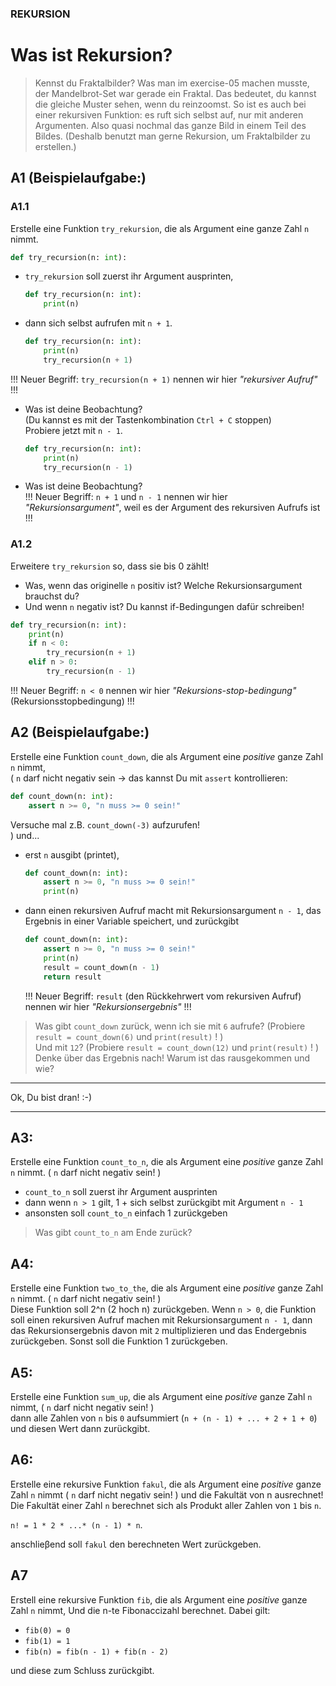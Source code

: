 ### REKURSION 
# Was ist Rekursion?
> Kennst du Fraktalbilder? Was man im exercise-05 machen musste,
> der Mandelbrot-Set war gerade ein Fraktal.
> Das bedeutet, du kannst die gleiche Muster sehen, wenn du reinzoomst.
> So ist es auch bei einer rekursiven Funktion: es ruft sich selbst auf,
> nur mit anderen Argumenten. Also quasi nochmal das ganze Bild
> in einem Teil des Bildes.
> (Deshalb benutzt man gerne Rekursion, um Fraktalbilder zu erstellen.)

## A1 (Beispielaufgabe:)
### A1.1 
Erstelle eine Funktion `try_rekursion`, die als Argument eine ganze Zahl `n` nimmt.
  ```py
  def try_recursion(n: int):
  ```
- `try_rekursion` soll zuerst ihr Argument ausprinten, 
  ```py
  def try_recursion(n: int):
      print(n)
  ```
- dann sich selbst aufrufen mit `n + 1`.
  ```py
  def try_recursion(n: int):
      print(n)
      try_recursion(n + 1)
  ```
!!! Neuer Begriff:  `try_recursion(n + 1)` nennen wir hier _"rekursiver Aufruf"_ !!!

- Was ist deine Beobachtung?  
  (Du kannst es mit der Tastenkombination `Ctrl + C` stoppen)  
  Probiere jetzt mit `n - 1`.
  ```py
  def try_recursion(n: int):
      print(n)
      try_recursion(n - 1)
  ```
- Was ist deine Beobachtung?  
!!! Neuer Begriff:  `n + 1` und `n - 1` nennen wir hier _"Rekursionsargument"_, weil es der Argument des rekursiven Aufrufs ist !!!

### A1.2 
Erweitere `try_rekursion` so, dass sie bis 0 zählt!
- Was, wenn das originelle `n` positiv ist? Welche Rekursionsargument brauchst du?
- Und wenn `n` negativ ist? Du kannst if-Bedingungen dafür schreiben!
```py
def try_recursion(n: int):
    print(n)
    if n < 0:
        try_recursion(n + 1)
    elif n > 0:
        try_recursion(n - 1)
```
!!! Neuer Begriff: `n < 0` nennen wir hier _"Rekursions-stop-bedingung"_ (Rekursionsstopbedingung) !!!



## A2 (Beispielaufgabe:)
Erstelle eine Funktion `count_down`, die als Argument eine *positive* ganze Zahl `n` nimmt,  
( `n` darf nicht negativ sein -> das kannst Du mit `assert` kontrollieren:
```py
def count_down(n: int):
    assert n >= 0, "n muss >= 0 sein!"
```
Versuche mal z.B. `count_down(-3)` aufzurufen!  
) und...
- erst `n` ausgibt (printet),
  ```py
  def count_down(n: int):
      assert n >= 0, "n muss >= 0 sein!"
      print(n)
  ```
- dann einen rekursiven Aufruf macht mit Rekursionsargument `n - 1`, das Ergebnis in einer Variable speichert, und zurückgibt
  ```py
  def count_down(n: int):
      assert n >= 0, "n muss >= 0 sein!"
      print(n)
      result = count_down(n - 1)
      return result
  ```
  !!! Neuer Begriff: `result` (den Rückkehrwert vom rekursiven Aufruf) nennen wir hier _"Rekursionsergebnis"_ !!!  

> Was gibt `count_down` zurück, wenn ich sie mit `6` aufrufe? (Probiere `result = count_down(6)` und `print(result)` ! )  
> Und mit `12`? (Probiere `result = count_down(12)` und `print(result)` ! )  
> Denke über das Ergebnis nach! Warum ist das rausgekommen und wie?

---

Ok, Du bist dran! :-)

---

## A3:
Erstelle eine Funktion `count_to_n`, die als Argument eine *positive* ganze Zahl `n` nimmt. ( `n` darf nicht negativ sein! )
- `count_to_n` soll zuerst ihr Argument ausprinten
- dann wenn `n > 1` gilt,  1 + sich selbst zurückgibt mit Argument `n - 1`
- ansonsten soll `count_to_n` einfach 1 zurückgeben
> Was gibt `count_to_n` am Ende zurück?

## A4:
Erstelle eine Funktion `two_to_the`, die als Argument eine *positive* ganze Zahl `n` nimmt. ( `n` darf nicht negativ sein! )  
Diese Funktion soll 2^n (2 hoch n) zurückgeben. Wenn `n > 0`, die Funktion soll einen rekursiven Aufruf machen mit Rekursionsargument `n - 1`,
dann das Rekursionsergebnis davon mit `2` multiplizieren und das Endergebnis zurückgeben.
Sonst soll die Funktion 1 zurückgeben.

## A5:
Erstelle eine Funktion `sum_up`, die als Argument eine *positive* ganze Zahl `n` nimmt, ( `n` darf nicht negativ sein! )  
dann alle Zahlen von `n` bis `0` aufsummiert (`n + (n - 1) + ... + 2 + 1 + 0`) und diesen Wert dann zurückgibt.

## A6:
Erstelle eine rekursive Funktion `fakul`,  die als Argument eine *positive* ganze Zahl `n` nimmt ( `n` darf nicht negativ sein! )
und die Fakultät von n ausrechnet! Die Fakultät einer Zahl `n` berechnet sich 
als Produkt aller Zahlen von `1` bis `n`.

`n! = 1 * 2 * ...* (n - 1) * n`.

anschlieβend soll `fakul` den berechneten Wert zurückgeben.

## A7
Erstell eine rekursive Funktion `fib`, die als Argument eine *positive* ganze Zahl `n` nimmt,
Und die n-te Fibonaccizahl berechnet.
Dabei gilt:
- `fib(0) = 0`
- `fib(1) = 1`
- `fib(n) = fib(n - 1) + fib(n - 2)`

und diese zum Schluss zurückgibt.
